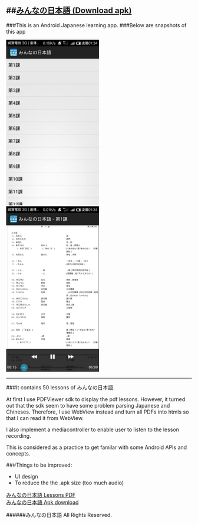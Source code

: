 ##[みんなの日本語 (Download apk)](https://dl.dropboxusercontent.com/u/113630504/Minna_No_Nihongo.apk)
---
###This is an Android Japanese learning app. 
###Below are snapshots of this app

<img src="https://raw.githubusercontent.com/henryyang42/Minna_No_Nihongo/master/snapshot0.jpg" width="50%" />
<img src="https://raw.githubusercontent.com/henryyang42/Minna_No_Nihongo/master/snapshot1.jpg" width="50%" />

---
###It contains 50 lessons of みんなの日本語.

At first I use PDFViewer sdk to display the pdf lessons. However, it turned out that the sdk seem to have some problem parsing Japanese and Chineses.
Therefore, I use WebView instead and turn all PDFs into htmls so that I can read it from WebView.

I also implement a mediacontroller to enable user to listen to the lesson recording.

This is considered as a practice to get familar with some Android APIs and concepts.

###Things to be improved:
- UI design
- To reduce the the .apk size (too much audio)

[みんなの日本語 Lessons PDF]( https://www.dropbox.com/sh/f3unjvmh6dmwnct/CO9TU6m31G)
<br>
[みんなの日本語 Apk download](https://dl.dropboxusercontent.com/u/113630504/Minna_No_Nihongo.apk)


######みんなの日本語  All Rights Reserved.
